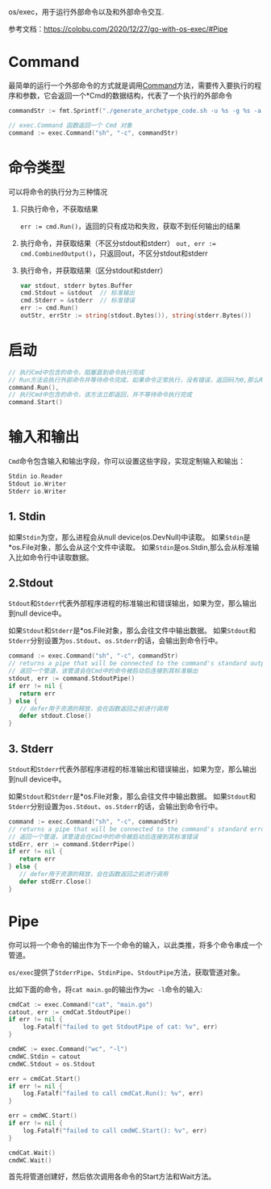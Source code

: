 os/exec，用于运行外部命令以及和外部命令交互.

参考文档：https://colobu.com/2020/12/27/go-with-os-exec/#Pipe



# Command

最简单的运行一个外部命令的方式就是调用[Command](https://golang.org/pkg/os/exec/#Command)方法，需要传入要执行的程序和参数，它会返回一个*Cmd的数据结构，代表了一个执行的外部命令

```go
commandStr := fmt.Sprintf("./generate_archetype_code.sh -u %s -g %s -a %s -v %s -c %s ", userName, groupId, artifactId, version, archetype)

// exec.Command 函数返回一个 Cmd 对象
command := exec.Command("sh", "-c", commandStr)
```



# 命令类型

可以将命令的执行分为三种情况

1. 只执行命令，不获取结果

   `err := cmd.Run()`，返回的只有成功和失败，获取不到任何输出的结果

2. 执行命令，并获取结果（不区分stdout和stderr）
   `out, err := cmd.CombinedOutput()`，只返回out，不区分stdout和stderr

3. 执行命令，并获取结果（区分stdout和stderr）
   ```go
   var stdout, stderr bytes.Buffer
   cmd.Stdout = &stdout  // 标准输出
   cmd.Stderr = &stderr  // 标准错误
   err := cmd.Run()
   outStr, errStr := string(stdout.Bytes()), string(stderr.Bytes())
   ```



# 启动

```go
// 执行Cmd中包含的命令，阻塞直到命令执行完成
// Run方法会执行外部命令并等待命令完成，如果命令正常执行，没有错误，返回码为0,那么Run返回的err == nil
command.Run(),
// 执行Cmd中包含的命令，该方法立即返回，并不等待命令执行完成
command.Start()
```



# 输入和输出

`Cmd`命令包含输入和输出字段，你可以设置这些字段，实现定制输入和输出：

```go
Stdin io.Reader
Stdout io.Writer
Stderr io.Writer
```



## 1. Stdin

如果`Stdin`为空，那么进程会从null device(os.DevNull)中读取。
如果`Stdin`是*os.File对象，那么会从这个文件中读取。
如果`Stdin`是os.Stdin,那么会从标准输入比如命令行中读取数据。



## 2.Stdout

`Stdout`和`Stderr`代表外部程序进程的标准输出和错误输出，如果为空，那么输出到null device中。

如果`Stdout`和`Stderr`是*os.File对象，那么会往文件中输出数据。
如果`Stdout`和`Stderr`分别设置为`os.Stdout`、`os.Stderr`的话，会输出到命令行中。

```go
command := exec.Command("sh", "-c", commandStr)
// returns a pipe that will be connected to the command's standard output when the command starts
// 返回一个管道，该管道会在Cmd中的命令被启动后连接到其标准输出
stdout, err := command.StdoutPipe()
if err != nil {
   return err
} else {
   // defer用于资源的释放，会在函数返回之前进行调用
   defer stdout.Close()
}
```



## 3. Stderr

`Stdout`和`Stderr`代表外部程序进程的标准输出和错误输出，如果为空，那么输出到null device中。

如果`Stdout`和`Stderr`是*os.File对象，那么会往文件中输出数据。
如果`Stdout`和`Stderr`分别设置为`os.Stdout`、`os.Stderr`的话，会输出到命令行中。



```go
command := exec.Command("sh", "-c", commandStr)
// returns a pipe that will be connected to the command's standard error when the command starts
// 返回一个管道，该管道会在Cmd中的命令被启动后连接到其标准错误
stdErr, err := command.StderrPipe()
if err != nil {
   return err
} else {
   // defer用于资源的释放，会在函数返回之前进行调用
   defer stdErr.Close()
}
```



# Pipe

你可以将一个命令的输出作为下一个命令的输入，以此类推，将多个命令串成一个管道。

`os/exec`提供了`StderrPipe`、`StdinPipe`、`StdoutPipe`方法，获取管道对象。

比如下面的命令，将`cat main.go`的输出作为`wc -l`命令的输入:

```go
cmdCat := exec.Command("cat", "main.go")
catout, err := cmdCat.StdoutPipe()
if err != nil {
	log.Fatalf("failed to get StdoutPipe of cat: %v", err)
}

cmdWC := exec.Command("wc", "-l")
cmdWC.Stdin = catout
cmdWC.Stdout = os.Stdout

err = cmdCat.Start()
if err != nil {
	log.Fatalf("failed to call cmdCat.Run(): %v", err)
}

err = cmdWC.Start()
if err != nil {
	log.Fatalf("failed to call cmdWC.Start(): %v", err)
}

cmdCat.Wait()
cmdWC.Wait()
```

首先将管道创建好，然后依次调用各命令的Start方法和Wait方法。
